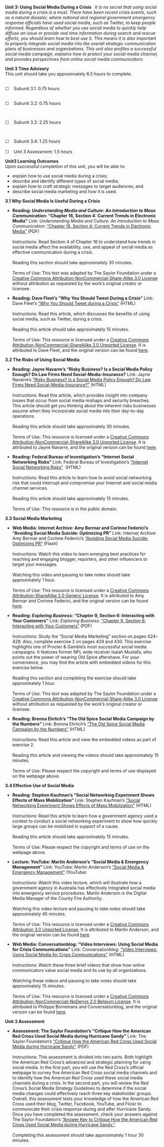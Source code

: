 **Unit 3: Using Social Media During a Crisis** <span id="3"></span> 
*It is no secret that using social media during a crisis is a must.
There have been recent crisis events, such as a natural disaster, where
national and regional government emergency response officials have used
social media, such as Twitter, to keep people informed. Regardless of
whether you use social media to quickly help diffuse an issue or provide
real time information during search and rescue efforts, you should learn
how to best use it. This means it is also important to properly
integrate social media into the overall strategic communication plans of
businesses and organizations. This unit also profiles a successful
social media campaign, explains how to protect your social media
channel, and provides perspectives from online social media
communicators.*

**Unit 3 Time Advisory**  
This unit should take you approximately 6.5 hours to complete.

   
 ☐    Subunit 3.1: 0.75 hours

   
 ☐    Subunit 3.2: 0.75 hours

 

☐    Subunit 3.3: 2.25 hours

 

☐    Subunit 3.4: 1.25 hours  
    
 ☐    Unit 3 Assessment: 1.5 hours

**Unit3 Learning Outcomes**  
Upon successful completion of this unit, you will be able to:
-   explain how to use social media during a crisis;
-   describe and identify different types of social media;
-   explain how to craft strategic messages to target audiences; and
-   describe social media marketing and how it is used.

**3.1 Why Social Media Is Useful During a Crisis** <span
id="3.1"></span> 
-   **Reading: *Understanding Media and Culture: An Introduction to Mass
    Communication*: “Chapter 16, Section 4: Current Trends in Electronic
    Media”**
    Link: *Understanding Media and Culture: An Introduction to Mass
    Communication*: [“Chapter 16, Section 4: Current Trends in
    Electronic
    Media”](http://www.saylor.org/site/wp-content/uploads/2012/10/COMM103-15.4-Ch16-Sec04.pdf)
    (PDF)  
        
     Instructions: Read Section 4 of Chapter 16 to understand how trends
    in social media affect the availability, use, and appeal of social
    media as effective communication during a crisis.  
        
     Reading this section should take approximately 30 minutes.  
        
     Terms of Use: This text was adapted by The Saylor Foundation under
    a [Creative Commons Attribution-NonCommercial-Share-Alike 3.0
    License](http://creativecommons.org/licenses/by-nc-sa/3.0/) without
    attribution as requested by the work’s original creator or licensee.

-   **Reading: Dave Fleet’s “Why You Should Tweet During a Crisis”**
    Link: Dave Fleet’s [“Why You Should Tweet during a
    Crisis”](http://davefleet.com/2011/04/tweet-crisis/) (HTML)  
        
     Instructions: Read this article, which discusses the benefits of
    using social media, such as Twitter, during a crisis.  
        
     Reading this article should take approximately 15 minutes.  
        
     Terms of Use: This resource is licensed under a [Creative Commons
    Attribution-NonCommercial-ShareAlike 3.0 Unported
    License](http://creativecommons.org/licenses/by-nc-sa/3.0/). It is
    attributed to Dave Fleet, and the original version can be found
    [here](http://davefleet.com/2011/04/tweet-crisis/).

**3.2 The Risks of Using Social Media** <span id="3.2"></span> 
-   **Reading: Jayne Navarre’s “Risky Business? Is a Social Media Policy
    Enough? Do Law Firms Need Social-Media-Insurance?**
    Link: Jayne Navarre’s [“Risky Business? Is a Social Media Policy
    Enough? Do Law Firms Need
    Social-Media-Insurance?”](http://virtualmarketingofficer.com/2012/05/15/risky-business-is-a-social-media-policy-enough-do-law-firms-need-social-media-insurance/)
    (HTML)  
        
     Instructions: Read this article, which provides insight into
    company losses that occur from social media mishaps and security
    breaches. This article should get you thinking about the inherent
    risks businesses assume when they incorporate social media into
    their day-to-day operations.  
        
     Reading this article should take approximately 30 minutes.  
        
     Terms of Use: This resource is licensed under a [Creative Commons
    Attribution-NonCommercial-ShareAlike 3.0 Unported
    License](http://creativecommons.org/licenses/by-nc-sa/3.0/). It is
    attributed to Jayne Navarre, and the original version can be found
    [here](http://virtualmarketingofficer.com/2012/05/15/risky-business-is-a-social-media-policy-enough-do-law-firms-need-social-media-insurance/).

-   **Reading: Federal Bureau of Investigation’s “Internet Social
    Networking Risks”**
    Link: Federal Bureau of Investigation’s [“Internet Social Networking
    Risks”](http://www.fbi.gov/about-us/investigate/counterintelligence/internet-social-networking-risks-1)
     (HTML)  
        
     Instructions: Read this article to learn how to avoid social
    networking risk that could interrupt and compromise your Internet
    and social media channel services.  
        
     Reading this article should take approximately 15 minutes.  
        
     Terms of Use: This resource is in the public domain.

**3.3 Social Media Marketing** <span id="3.3"></span> 
-   **Web Media: Internet Archive: Amy Bermar and Corinne Federici’s
    “Avoiding Social Media Suicide: Optimizing PR”**
    Link: Internet Archive: Amy Bermar and Corinne Federici’s [“Avoiding
    Social Media Suicide: Optimizing
    PR”](http://archive.org/details/InboundMarketing-IMSBermarFedericiPostH264ForIPodVideoAndIPhone640x480246)
    (Flash)  
        
     Instructions: Watch this video to learn emerging best practices for
    reaching and engaging blogger, reporters, and other influencers to
    target your messages.  
        
     Watching this video and pausing to take notes should take
    approximately 1 hour.  
        
     Terms of Use: This resource is licensed under a [Creative Commons
    Attribution-ShareAlike 2.0 Generic
    License](http://creativecommons.org/licenses/by-sa/2.0/). It is
    attributed to Amy Bermar and Corinne Federici, and the original
    version can be found
    [here](http://archive.org/details/InboundMarketing-IMSBermarFedericiPostH264ForIPodVideoAndIPhone640x480246).

-   **Reading: *Exploring Business*: “Chapter 9, Section 6: Interacting
    with Your Customers”**
    Link: *Exploring Business*: [“Chapter 9, Section 6: Interacting with
    Your
    Customers”](http://www.saylor.org/site/textbooks/Exploring%20Business.pdf)
    (PDF)  
        
     Instructions: Study the “Social Media Marketing” section on pages
    424–428. Also, complete exercise 2 on pages 429 and 430. This
    exercise highlights one of Procter & Gamble’s most successful social
    media campaigns. It features former NFL wide receiver Isaiah
    Mustafa, who points out the power of wearing Old Spice aftershave.
    For your convenience, you may find the article with embedded videos
    for this exercise below.  
        
     Reading this section and completing the exercise should take
    approximately 1 hour.  
        
     Terms of Use: This text was adapted by The Saylor Foundation under
    a [Creative Commons Attribution-NonCommercial-Share-Alike 3.0
    License](http://creativecommons.org/licenses/by-nc-sa/3.0/) without
    attribution as requested by the work’s original creator or licensee.

-   **Reading: Brenna Ehrlich’s “The Old Spice Social Media Campaign by
    the Numbers”**
    Link: Brenna Ehrlich’s [“The Old Spice Social Media Campaign by the
    Numbers”](http://mashable.com/2010/07/15/old-spice-stats/) (HTML)  
        
     Instructions: Read this article and view the embedded videos as
    part of exercise 2.  
        
     Reading this article and viewing the videos should take
    approximately 15 minutes.  
        
     Terms of Use: Please respect the copyright and terms of use
    displayed on the webpage above.

**3.4 Effective Use of Social Media** <span id="3.4"></span> 
-   **Reading: Stephen Kaufman’s “Social Networking Experiment Shows
    Effects of Mass Mobilization”**
    Link: Stephen Kaufman’s [“Social Networking Experiment Shows Effects
    of Mass
    Mobilization”](http://iipdigital.usembassy.gov/st/english/article/2010/01/20100120140653esnamfuak0.4658777.html#axzz2ehI1cfMS)
    (HTML)  
        
     Instructions: Read this article to learn how a government agency
    used a contest to conduct a social networking experiment to show how
    quickly large groups can be mobilized in support of a cause.  
        
     Reading this article should take approximately 15 minutes.  
        
     Terms of Use: Please respect the copyright and terms of use on the
    webpage above.

-   **Lecture: YouTube: Martin Anderson’s “Social Media & Emergency
    Management”**
    Link: YouTube: Martin Anderson’s [“Social Media & Emergency
    Management”](http://www.youtube.com/watch?v=634A3fdmd8s) (YouTube)  
        
     Instructions: Watch this video lecture, which will illustrate how a
    government agency in Australia has effectively integrated social
    media into emergency service procedures. Martin Anderson is the
    Digital Media Manager of the County Fire Authority.  
        
     Watching this video lecture and pausing to take notes should take
    approximately 45 minutes.  
        
     Terms of Use: This resource is licensed under a [Creative Commons
    Attribution 3.0 Unported
    License](http://creativecommons.org/licenses/by/3.0/). It is
    attributed to Martin Anderson, and the original version can be found
    [here](http://www.youtube.com/watch?v=_EPnCdTPwgM).

-   **Web Media: Conversationblog: “Video Interviews: Using Social Media
    for Crisis Communications”**
    Link: Conversationblog: [“Video Interviews: Using Social Media for
    Crisis
    Communications”](http://www.conversationblog.com/journal/2011/11/18/video-interviews-using-social-media-for-crisis-communication.html) (HTML)  
        
     Instructions: Watch these three brief videos that show how online
    communicators value social media and its use by all organizations.  
        
     Watching these videos and pausing to take notes should take
    approximately 15 minutes.  
        
     Terms of Use: This resource is licensed under a [Creative Commons
    Attribution-NonCommercial-NoDerivs 2.0 Belgium
    License](http://creativecommons.org/licenses/by-nc-nd/2.0/be/deed.en).
    It is attributed to Philippe Borremans and Conversationblog, and the
    original version can be found
    [here](http://www.conversationblog.com/journal/2011/11/18/video-interviews-using-social-media-for-crisis-communication.html).

**Unit 3 Assessment** <span id="3.5"></span> 
-   **Assessment: The Saylor Foundation’s “Critique How the American Red
    Cross Used Social Media during Hurricane Sandy”**
    Link: The Saylor Foundation’s [“Critique How the American Red Cross
    Used Social Media during Hurricane
    Sandy”](http://www.saylor.org/site/wp-content/uploads/2013/09/PRSM107-Unit-3-Critique-How-the-American-Red-Cross-Used-Social-Media-FINAL.pdf)
    (PDF)  
        
     Instructions: This assessment is divided into two parts. Both
    highlight the American Red Cross’s advanced and strategic planning
    for using social media. In the first part, you will use the Red
    Cross’s official webpage to survey five American Red Cross social
    media channels and to identify how the American Red Cross used these
    social media channels during a crisis. In the second part, you will
    review the Red Cross’s Social Media Strategy Guidelines to determine
    if the social media changes could effectively reach three key
    stakeholder groups. Overall, this assessment tests your knowledge of
    how the American Red Cross used their blog, Twitter, Facebook,
    YouTube, and Flickr to communicate their crisis response during and
    after Hurricane Sandy. Once you have completed the assessment, check
    your answers against The Saylor Foundation’s [“Answer Key to
    Critique How the American Red Cross Used Social Media during
    Hurricane
    Sandy.”](http://www.saylor.org/site/wp-content/uploads/2013/09/PRSM107-Unit-3-Answer-Key-to-Critique-How-the-American-Red-Cross-Used-Social-Media-FINAL.pdf)  
        
     Completing this assessment should take approximately 1 hour 30
    minutes.


